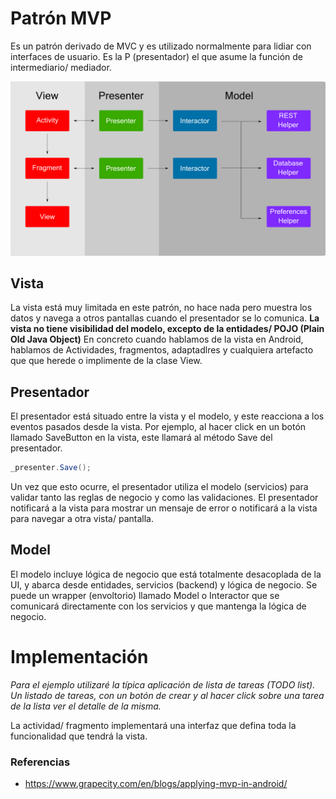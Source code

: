 # Patrón MVP

Es un patrón derivado de MVC y es utilizado normalmente para lidiar con interfaces de usuario. Es la P (presentador) el que asume la función de intermediario/ mediador.

![pattern-image](MVP.png)

## Vista
La vista está muy limitada en este patrón, no hace nada pero muestra los datos y navega a otros pantallas cuando el presentador se lo comunica. **La vista no tiene visibilidad del modelo, excepto de la entidades/ POJO (Plain Old Java Object)**
En concreto cuando hablamos de la vista en Android, hablamos de Actividades, fragmentos, adaptadlres y cualquiera artefacto que que herede o implimente de la clase View. 

## Presentador
El presentador está situado entre la vista y el modelo, y este reacciona a los eventos pasados desde la vista. Por ejemplo, al hacer click en un botón llamado SaveButton en la vista, este llamará al método Save del presentador. 
```csharp
_presenter.Save();
```
Un vez que esto ocurre, el presentador utiliza el modelo (servicios) para validar tanto las reglas de negocio y como las validaciones. El presentador notificará a la vista para mostrar un mensaje de error o notificará a la vista para navegar a otra vista/ pantalla.

## Model

El modelo incluye lógica de negocio que está totalmente desacoplada de la UI, y abarca desde entidades, servicios (backend) y lógica de negocio. Se puede un wrapper (envoltorio) llamado Model o Interactor que se comunicará directamente con los servicios y que mantenga la lógica de negocio. 

# Implementación

*Para el ejemplo utilizaré la típica aplicación de lista de tareas (TODO list). Un listado de tareas, con un botón de crear y al hacer click sobre una tarea de la lista ver el detalle de la misma.*

La actividad/ fragmento implementará una interfaz que defina toda la funcionalidad que tendrá la vista.

### Referencias
* https://www.grapecity.com/en/blogs/applying-mvp-in-android/